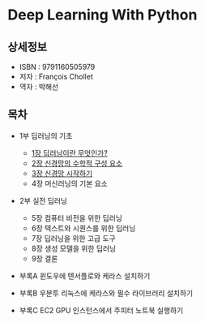 # Deep Learning With Python


## 상세정보

- ISBN : 9791160505979
- 저자 : François Chollet
- 역자 : 박해선


## 목차

- 1부 딥러닝의 기초
  - [1장 딥러닝이란 무엇인가?](./ch01-what-is-deep-learning/README.md)
  - [2장 신경망의 수학적 구성 요소](./ch02-the-mathematical-building-blocks-of-neural-networks/README.md)
  - [3장 신경망 시작하기](./ch03-getting-started-with-neural-networks/README.md)
  - 4장 머신러닝의 기본 요소

- 2부 실전 딥러닝
  - 5장 컴퓨터 비전을 위한 딥러닝
  - 6장 텍스트와 시퀀스를 위한 딥러닝
  - 7장 딥러닝을 위한 고급 도구
  - 8장 생성 모델을 위한 딥러닝
  - 9장 결론

- 부록A 윈도우에 텐서플로와 케라스 설치하기

- 부록B 우분투 리눅스에 케라스와 필수 라이브러리 설치하기

- 부록C EC2 GPU 인스턴스에서 주피터 노트북 실행하기

